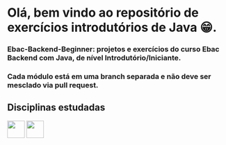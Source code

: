 # Olá, bem vindo ao repositório de exercícios introdutórios de Java :grin:.

### Ebac-Backend-Beginner: projetos e exercícios do curso Ebac Backend com Java, de nível Introdutório/Iniciante.

### Cada módulo está em uma branch separada e não deve ser mesclado via pull request.

## Disciplinas estudadas

<img loading="lazy" src="https://cdn.jsdelivr.net/gh/devicons/devicon/icons/java/java-original.svg" width="40" height="40"/> <img loading="lazy" src="https://cdn.jsdelivr.net/gh/devicons/devicon/icons/linux/linux-original.svg" width="40" height="40"/>

